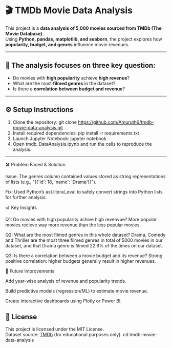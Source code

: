 # 🎬 TMDb Movie Data Analysis

This project is a **data analysis of 5,000 movies sourced from TMDb (The Movie Database)**.  
Using **Python, pandas, matplotlib, and seaborn**, the project explores how **popularity, budget, and genres** influence movie revenues.  

---
## 📌 The analysis focuses on three key question:
- Do movies with **high popularity** achieve **high revenue**?  
- What are the most **filmed genres** in the dataset?  
- Is there a **correlation between budget and revenue**?  
---

## ⚙️ Setup Instructions

1. Clone the repository:
   git clone https://github.com/Amuruth6/tmdb-movie-data-analysis.git
2. Install required dependencies:
   pip install -r requirements.txt
3. Launch Jupyter Notebook:
   jupyter notebook
4. Open tmdb_DataAnalysis.ipynb and run the cells to reproduce the analysis.
---

🛠️ Problem Faced & Solution

Issue: The genres column contained values stored as string representations of lists (e.g., "[{'id': 18, 'name': 'Drama'}]").

Fix: Used Python’s ast.literal_eval to safely convert strings into Python lists for further analysis.

📊 Key Insights

Q1: Do movies with high popularity achive high revenvue?
More popular movies recieve way more revenue than the less popular movies.

Q2: What are the most filmed genres in this whole dataset?
Drama, Comedy and Thriller are the most three filmed genres in total of 5000 movies in our dataset, and that Drama genre is filmed 22.6% of the times on our dataset.

Q3: Is there a correlation between a movie budget and its revenue?
Strong positive correlation: higher budgets generally result in higher revenues.

🚀 Future Improvements

Add year-wise analysis of revenue and popularity trends.

Build predictive models (regression/ML) to estimate movie revenue.

Create interactive dashboards using Plotly or Power BI.

## 📝 License
This project is licensed under the MIT License.  
Dataset source: [TMDb](https://www.kaggle.com/datasets/tmdb/tmdb-movie-metadata) (for educational purposes only).
   cd tmdb-movie-data-analysis

